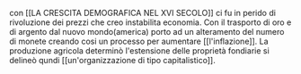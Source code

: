 con [[LA CRESCITA DEMOGRAFICA NEL XVI SECOLO]] ci fu in perido di rivoluzione dei prezzi che creo instabilita economia. Con il trasporto di oro e di argento dal nuovo mondo(america) porto ad un alteramento del numero di monete creando cosi un processo per aumentare [[l'inflazione]]. La produzione agricola determinò l'estensione delle proprietà fondiarie si delineò qundi [[un'organizzazione di tipo capitalistico]].

